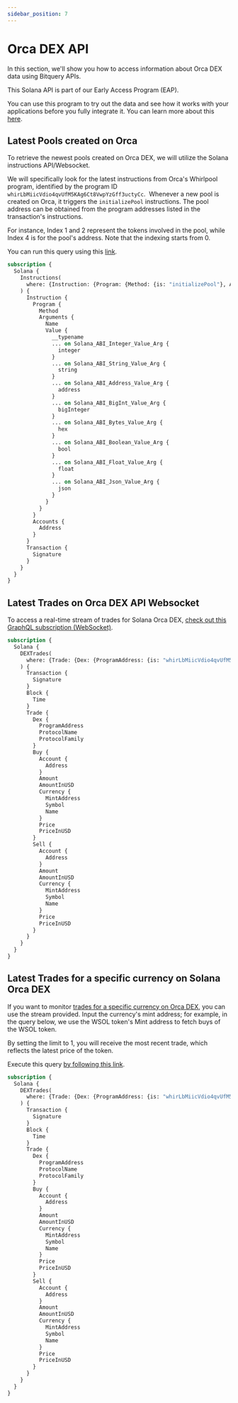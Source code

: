```yaml
---
sidebar_position: 7
---
```


# Orca DEX API

In this section, we'll show you how to access information about Orca DEX data using Bitquery APIs.

This Solana API is part of our Early Access Program (EAP).

You can use this program to try out the data and see how it works with your applications before you fully integrate it. You can learn more about this [here](https://docs.bitquery.io/docs/graphql/dataset/EAP/).


<head>
<meta name="title" content="Orca DEX API - Liquidity Pools & Trades"/>
<meta name="description" content="Use our Solana API & Websockets, designed for developers, to get SPL token trading data on Orca DEX. Access details on pools, as well as adding and removing liquidity."/>
<meta name="robots" content="index, follow"/>
<meta http-equiv="Content-Type" content="text/html; charset=utf-8"/>
<meta name="language" content="English"/>

<!-- Open Graph / Facebook -->

<meta property="og:type" content="website" />
<meta
  property="og:title"
  content="Orca DEX API - Liquidity Pools & Trades"
/>
<meta
  property="og:description"
  content="Use our Solana API & Websockets, designed for developers, to get SPL token trading data on Orca DEX. Access details on pools, as well as adding and removing liquidity."
/>

<!-- Twitter -->

<meta property="twitter:card" content="summary_large_image" />
<meta property="twitter:title" content="Orca DEX API - Liquidity Pools & Trades" />
<meta property="twitter:description" content="Use our Solana API & Websockets, designed for developers, to get SPL token trading data on Orca DEX. Access details on pools, as well as adding and removing liquidity." />
</head>


## Latest Pools created on Orca

To retrieve the newest pools created on Orca DEX, we will utilize the Solana instructions API/Websocket. 

We will specifically look for the latest instructions from Orca's Whirlpool program, identified by the program ID `whirLbMiicVdio4qvUfM5KAg6Ct8VwpYzGff3uctyCc`. 
Whenever a new pool is created on Orca, it triggers the `initializePool` instructions. The pool address can be obtained from the program addresses listed in the transaction's instructions.

For instance, Index 1 and 2 represent the tokens involved in the pool, while Index 4 is for the pool's address. Note that the indexing starts from 0.

You can run this query using this [link](https://ide.bitquery.io/Latest-pool-created-on-Orca---Websocket_1).

```graphql
subscription {
  Solana {
    Instructions(
      where: {Instruction: {Program: {Method: {is: "initializePool"}, Address: {is: "whirLbMiicVdio4qvUfM5KAg6Ct8VwpYzGff3uctyCc"}}}}
    ) {
      Instruction {
        Program {
          Method
          Arguments {
            Name
            Value {
              __typename
              ... on Solana_ABI_Integer_Value_Arg {
                integer
              }
              ... on Solana_ABI_String_Value_Arg {
                string
              }
              ... on Solana_ABI_Address_Value_Arg {
                address
              }
              ... on Solana_ABI_BigInt_Value_Arg {
                bigInteger
              }
              ... on Solana_ABI_Bytes_Value_Arg {
                hex
              }
              ... on Solana_ABI_Boolean_Value_Arg {
                bool
              }
              ... on Solana_ABI_Float_Value_Arg {
                float
              }
              ... on Solana_ABI_Json_Value_Arg {
                json
              }
            }
          }
        }
        Accounts {
          Address
        }
      }
      Transaction {
        Signature
      }
    }
  }
}
```



## Latest Trades on Orca DEX API Websocket

To access a real-time stream of trades for Solana Orca DEX, [check out this GraphQL subscription (WebSocket)](https://ide.bitquery.io/Orca-DEX-Trades-Websocket).


```graphql
subscription {
  Solana {
    DEXTrades(
      where: {Trade: {Dex: {ProgramAddress: {is: "whirLbMiicVdio4qvUfM5KAg6Ct8VwpYzGff3uctyCc"}}}}
    ) {
      Transaction {
        Signature
      }
      Block {
        Time
      }
      Trade {
        Dex {
          ProgramAddress
          ProtocolName
          ProtocolFamily
        }
        Buy {
          Account {
            Address
          }
          Amount
          AmountInUSD
          Currency {
            MintAddress
            Symbol
            Name
          }
          Price
          PriceInUSD
        }
        Sell {
          Account {
            Address
          }
          Amount
          AmountInUSD
          Currency {
            MintAddress
            Symbol
            Name
          }
          Price
          PriceInUSD
        }
      }
    }
  }
}

```

## Latest Trades for a specific currency on Solana Orca DEX

If you want to monitor [trades for a specific currency on Orca DEX](https://ide.bitquery.io/Orca-DEX-Trades-for-a-specific-currency-Websocket), you can use the stream provided. Input the currency's mint address; for example, in the query below, we use the WSOL token's Mint address to fetch buys of the WSOL token.

By setting the limit to 1, you will receive the most recent trade, which reflects the latest price of the token.

Execute this query [by following this link](https://ide.bitquery.io/Orca-DEX-Trades-for-a-specific-currency-Websocket).

```graphql
subscription {
  Solana {
    DEXTrades(
      where: {Trade: {Dex: {ProgramAddress: {is: "whirLbMiicVdio4qvUfM5KAg6Ct8VwpYzGff3uctyCc"}}, Buy: {Currency: {MintAddress: {is: "So11111111111111111111111111111111111111112"}}}}}
    ) {
      Transaction {
        Signature
      }
      Block {
        Time
      }
      Trade {
        Dex {
          ProgramAddress
          ProtocolName
          ProtocolFamily
        }
        Buy {
          Account {
            Address
          }
          Amount
          AmountInUSD
          Currency {
            MintAddress
            Symbol
            Name
          }
          Price
          PriceInUSD
        }
        Sell {
          Account {
            Address
          }
          Amount
          AmountInUSD
          Currency {
            MintAddress
            Symbol
            Name
          }
          Price
          PriceInUSD
        }
      }
    }
  }
}
```
